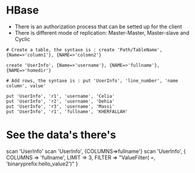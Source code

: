 # HBase

- There is an authorization process that can be setted up for the client 
- There is different mode of replication:  Master-Master, Master-slave and Cyclic

```HBase
# Create a table, the syntaxe is : create 'Path/TableName', {Name=>'column1'}, {NAME=>'colomn2'}

create 'UserInfo', {Name=>'username'}, {NAME=>'fullname'}, {NAME=>'homedir'}

# Add rows, the syntaxe is : put 'UserInfo', 'line_number', 'name column', value'

put 'UserInfo', 'r1', 'username', 'Celia'
put 'UserInfo', 'r2', 'username', 'Dehia'
put 'UserInfo', 'r3', 'username', 'Massi'
put 'UserInfo', 'r1', 'fullname', 'KHERFALLAH'
```
# See the data's there's

scan 'UserInfo'
scan 'UserInfo', {COLUMNS=>fullname'}
scan 'UserInfo', { COLUMNS => 'fullname', LIMIT => 3, FILTER => "ValueFilter( =, 'binaryprefix:hello_value2')" }

